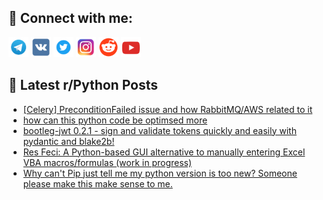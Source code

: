 ## 🔎 Connect with me:
[<img src="https://github.com/bullbesh/bullbesh/blob/main/images/Telegram.png" width="32" height="32" />](https://t.me/bullbesh)
[<img src="https://github.com/bullbesh/bullbesh/blob/main/images/VK.png" width="32" height="32" />](https://vk.com/bullbesh)
[<img src="https://github.com/bullbesh/bullbesh/blob/main/images/Twitter.png" width="32" height="32" />](https://twitter.com/bullbesh1)
[<img src="https://github.com/bullbesh/bullbesh/blob/main/images/Instagram.png" width="32" height="32" />](https://www.instagram.com/bullbesh)
[<img src="https://github.com/bullbesh/bullbesh/blob/main/images/Reddit.png" width="32" height="32" />](https://www.reddit.com/user/bullbesh)
[<img src="https://github.com/bullbesh/bullbesh/blob/main/images/YouTube.png" width="32" height="32" />](https://www.youtube.com/channel/UCtfjRs6uzgq5mfm8S06WTcg)

## 📕 Latest r/Python Posts
<!-- BLOG-POST-LIST:START -->
- [[Celery] PreconditionFailed issue and how RabbitMQ/AWS related to it](https://www.reddit.com/r/Python/comments/11cbta3/celery_preconditionfailed_issue_and_how/)
- [how can this python code be optimsed more](https://www.reddit.com/r/Python/comments/11cbt5s/how_can_this_python_code_be_optimsed_more/)
- [bootleg-jwt 0.2.1 - sign and validate tokens quickly and easily with pydantic and blake2b!](https://www.reddit.com/r/Python/comments/11c93c9/bootlegjwt_021_sign_and_validate_tokens_quickly/)
- [Res Feci: A Python-based GUI alternative to manually entering Excel VBA macros/formulas &lpar;work in progress&rpar;](https://www.reddit.com/r/Python/comments/11c7ifo/res_feci_a_pythonbased_gui_alternative_to/)
- [Why can&#39;t Pip just tell me my python version is too new? Someone please make this make sense to me.](https://www.reddit.com/r/Python/comments/11c69yz/why_cant_pip_just_tell_me_my_python_version_is/)
<!-- BLOG-POST-LIST:END -->

